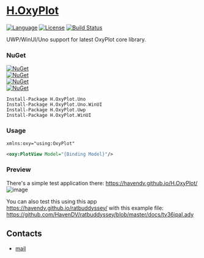 # [H.OxyPlot](https://github.com/HavenDV/H.OxyPlot/) 

[![Language](https://img.shields.io/badge/language-C%23-blue.svg?style=flat-square)](https://github.com/HavenDV/H.OxyPlot/search?l=C%23&o=desc&s=&type=Code) 
[![License](https://img.shields.io/github/license/HavenDV/H.OxyPlot.svg?label=License&maxAge=86400)](LICENSE.md) 
[![Build Status](https://github.com/HavenDV/H.OxyPlot/actions/workflows/dotnet.yml/badge.svg)](https://github.com/HavenDV/H.OxyPlot/actions/workflows/dotnet.yml)

UWP/WinUI/Uno support for latest OxyPlot core library.

### NuGet

[![NuGet](https://img.shields.io/nuget/dt/H.OxyPlot.Uno.svg?style=flat-square&label=H.OxyPlot.Uno)](https://www.nuget.org/packages/H.OxyPlot.Uno/)  
[![NuGet](https://img.shields.io/nuget/dt/H.OxyPlot.Uno.WinUI.svg?style=flat-square&label=H.OxyPlot.Uno.WinUI)](https://www.nuget.org/packages/H.OxyPlot.Uno.WinUI/)  
[![NuGet](https://img.shields.io/nuget/dt/H.OxyPlot.Uwp.svg?style=flat-square&label=H.OxyPlot.Uwp)](https://www.nuget.org/packages/H.OxyPlot.Uwp/)  
[![NuGet](https://img.shields.io/nuget/dt/H.OxyPlot.WinUI.svg?style=flat-square&label=H.OxyPlot.WinUI)](https://www.nuget.org/packages/H.OxyPlot.WinUI/)  

```
Install-Package H.OxyPlot.Uno
Install-Package H.OxyPlot.Uno.WinUI
Install-Package H.OxyPlot.Uwp
Install-Package H.OxyPlot.WinUI
```

### Usage

```
xmlns:oxy="using:OxyPlot"
```
```xml
<oxy:PlotView Model="{Binding Model}"/>
```

### Preview
There's a simple test application there:
https://havendv.github.io/H.OxyPlot/
![image](https://user-images.githubusercontent.com/3002068/149247810-7563c479-bda4-49b3-9381-faa2b5bd4a41.png)

You can also test this using this app https://havendv.github.io/ratbuddyssey/ with this example file: 
https://github.com/HavenDV/ratbuddyssey/blob/master/docs/tv36ipal.ady

## Contacts
* [mail](mailto:havendv@gmail.com)